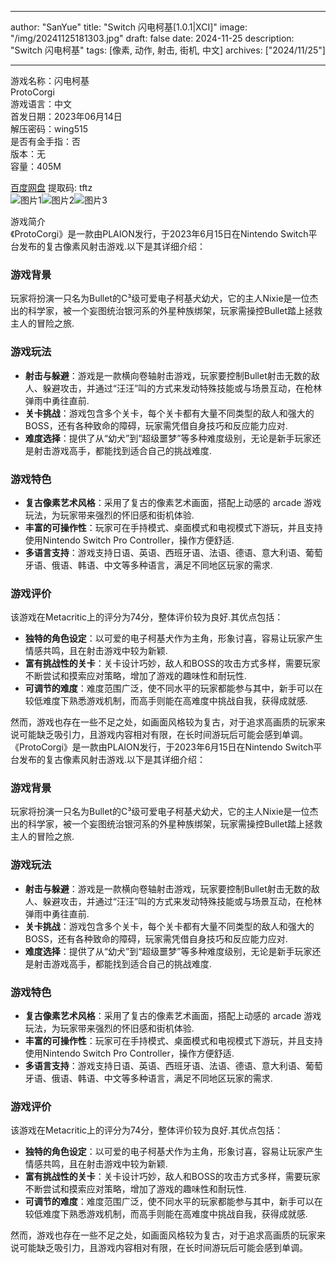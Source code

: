 
---
author: "SanYue"
title: "Switch 闪电柯基[1.0.1|XCI]"
image: "/img/20241125181303.jpg"
draft: false
date: 2024-11-25
description: "Switch 闪电柯基"
tags: [像素, 动作, 射击, 街机, 中文]
archives: ["2024/11/25"]

---

游戏名称：闪电柯基   
ProtoCorgi    
游戏语言：中文  
首发日期：2023年06月14日  
解压密码：wing515  
是否有金手指：否  
版本：无   
容量：405M

[百度网盘](https://pan.baidu.com/s/1ZgC71kzTpmERiN5HnEy0Og) 提取码: tftz  
![图片1](/img/54020f.jpg)![图片2](/img/8a7895.jpg)![图片3](/img/cae322.jpg)  

游戏简介  
《ProtoCorgi》是一款由PLAION发行，于2023年6月15日在Nintendo Switch平台发布的复古像素风射击游戏.以下是其详细介绍：

### 游戏背景
玩家将扮演一只名为Bullet的C³级可爱电子柯基犬幼犬，它的主人Nixie是一位杰出的科学家，被一个妄图统治银河系的外星种族绑架，玩家需操控Bullet踏上拯救主人的冒险之旅.

### 游戏玩法
- **射击与躲避**：游戏是一款横向卷轴射击游戏，玩家要控制Bullet射击无数的敌人、躲避攻击，并通过“汪汪”叫的方式来发动特殊技能或与场景互动，在枪林弹雨中勇往直前.
- **关卡挑战**：游戏包含多个关卡，每个关卡都有大量不同类型的敌人和强大的BOSS，还有各种致命的障碍，玩家需凭借自身技巧和反应能力应对.
- **难度选择**：提供了从“幼犬”到“超级噩梦”等多种难度级别，无论是新手玩家还是射击游戏高手，都能找到适合自己的挑战难度.

### 游戏特色
- **复古像素艺术风格**：采用了复古的像素艺术画面，搭配上动感的 arcade 游戏玩法，为玩家带来强烈的怀旧感和街机体验.
- **丰富的可操作性**：玩家可在手持模式、桌面模式和电视模式下游玩，并且支持使用Nintendo Switch Pro Controller，操作方便舒适.
- **多语言支持**：游戏支持日语、英语、西班牙语、法语、德语、意大利语、葡萄牙语、俄语、韩语、中文等多种语言，满足不同地区玩家的需求.

### 游戏评价
该游戏在Metacritic上的评分为74分，整体评价较为良好.其优点包括：
- **独特的角色设定**：以可爱的电子柯基犬作为主角，形象讨喜，容易让玩家产生情感共鸣，且在射击游戏中较为新颖.
- **富有挑战性的关卡**：关卡设计巧妙，敌人和BOSS的攻击方式多样，需要玩家不断尝试和摸索应对策略，增加了游戏的趣味性和耐玩性.
- **可调节的难度**：难度范围广泛，使不同水平的玩家都能参与其中，新手可以在较低难度下熟悉游戏机制，而高手则能在高难度中挑战自我，获得成就感.

然而，游戏也存在一些不足之处，如画面风格较为复古，对于追求高画质的玩家来说可能缺乏吸引力，且游戏内容相对有限，在长时间游玩后可能会感到单调。
 《ProtoCorgi》是一款由PLAION发行，于2023年6月15日在Nintendo Switch平台发布的复古像素风射击游戏.以下是其详细介绍：

### 游戏背景
玩家将扮演一只名为Bullet的C³级可爱电子柯基犬幼犬，它的主人Nixie是一位杰出的科学家，被一个妄图统治银河系的外星种族绑架，玩家需操控Bullet踏上拯救主人的冒险之旅.

### 游戏玩法
- **射击与躲避**：游戏是一款横向卷轴射击游戏，玩家要控制Bullet射击无数的敌人、躲避攻击，并通过“汪汪”叫的方式来发动特殊技能或与场景互动，在枪林弹雨中勇往直前.
- **关卡挑战**：游戏包含多个关卡，每个关卡都有大量不同类型的敌人和强大的BOSS，还有各种致命的障碍，玩家需凭借自身技巧和反应能力应对.
- **难度选择**：提供了从“幼犬”到“超级噩梦”等多种难度级别，无论是新手玩家还是射击游戏高手，都能找到适合自己的挑战难度.

### 游戏特色
- **复古像素艺术风格**：采用了复古的像素艺术画面，搭配上动感的 arcade 游戏玩法，为玩家带来强烈的怀旧感和街机体验.
- **丰富的可操作性**：玩家可在手持模式、桌面模式和电视模式下游玩，并且支持使用Nintendo Switch Pro Controller，操作方便舒适.
- **多语言支持**：游戏支持日语、英语、西班牙语、法语、德语、意大利语、葡萄牙语、俄语、韩语、中文等多种语言，满足不同地区玩家的需求.

### 游戏评价
该游戏在Metacritic上的评分为74分，整体评价较为良好.其优点包括：
- **独特的角色设定**：以可爱的电子柯基犬作为主角，形象讨喜，容易让玩家产生情感共鸣，且在射击游戏中较为新颖.
- **富有挑战性的关卡**：关卡设计巧妙，敌人和BOSS的攻击方式多样，需要玩家不断尝试和摸索应对策略，增加了游戏的趣味性和耐玩性.
- **可调节的难度**：难度范围广泛，使不同水平的玩家都能参与其中，新手可以在较低难度下熟悉游戏机制，而高手则能在高难度中挑战自我，获得成就感.

然而，游戏也存在一些不足之处，如画面风格较为复古，对于追求高画质的玩家来说可能缺乏吸引力，且游戏内容相对有限，在长时间游玩后可能会感到单调。
 
